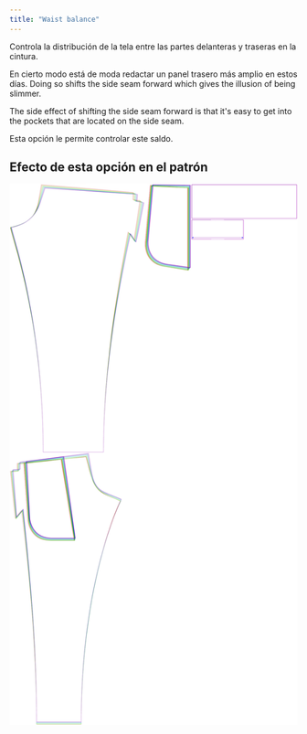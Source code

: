 ```yaml
---
title: "Waist balance"
---
```


Controla la distribución de la tela entre las partes delanteras y traseras en la cintura.

En cierto modo está de moda redactar un panel trasero más amplio en estos días. Doing so shifts the side seam forward which gives the illusion of being slimmer.

The side effect of shifting the side seam forward is that it's easy to get into the pockets that are located on the side seam.

Esta opción le permite controlar este saldo.

## Efecto de esta opción en el patrón

![Esta imagen muestra el efecto de esta opción superponiendo varias variantes que tienen un valor diferente para esta opción](paco_waistbalance_sample.svg "Efecto de esta opción en el patrón")
